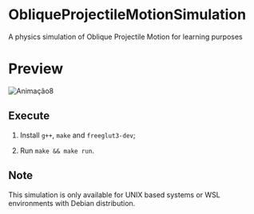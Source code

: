 # ObliqueProjectileMotionSimulation
A physics simulation of Oblique Projectile Motion for learning purposes

# Preview
![Animação8](https://user-images.githubusercontent.com/50648379/235158732-ddd8f7a8-896a-46a3-a0e6-b253de350dd3.gif)


## Execute

1. Install `g++`, `make` and `freeglut3-dev`;

2. Run `make && make run`.

## Note
This simulation is only available for UNIX based systems or WSL environments with Debian distribution. 
